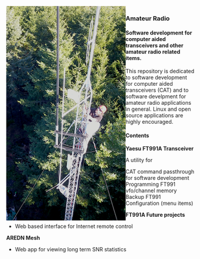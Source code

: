 <html>
<body>
<img src="static/abutower.png"  style="float:left">
<h3>Amateur Radio</h3>
<h4>Software development for computer aided transceivers and other amateur radio related items.
</h4>

<p>This repository is dedicated to software development for computer aided transceivers (CAT) and to software develpment for amateur radio applications in general.  Linux and open source applications are highly encouraged.</p>
<p>
<h4>Contents</h4>

<p><b>Yaesu FT991A Transceiver</b><br>
<ul>
A utility for
<ul>
<li>CAT command passthrough for software development</li>
<li>Programming FT991 vfo/channel memory</li>
<li>Backup FT991 Configuration (menu items)</li>
</ul>
</ul>
</p>

<p>
<b>FT991A Future projects</b><br>
<ul>
<li>Web based interface for Internet remote control</li>
</ul>
</p>

<p>
<b>AREDN Mesh</b><br>
<ul>
<li>Web app for viewing long term SNR statistics</li>
</ul>
</p>
</body>
</html>
